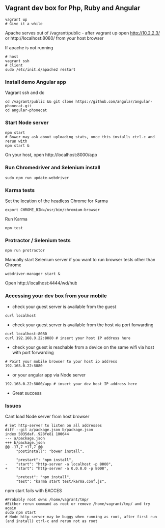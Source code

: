 ## Vagrant dev box for Php, Ruby and Angular
```
vagrant up
# Give it a while
```

Apache serves out of /vagrant/public - after vagrant up open http://10.2.2.3/ or http://localhost:8080/ from your host browser

If apache is not running

```
# host
vagrant ssh
# client
sudo /etc/init.d/apache2 restart
```

### Install demo Angular app
Vagrant ssh and do
```
cd /vagrant/public && git clone https://github.com/angular/angular-phonecat.git
cd angular-phonecat
```

### Start Node server
```
npm start
# Bower may ask about uploading stats, once this installs ctrl-c and rerun with
npm start &
```
On your host, open http://localhost:8000/app

### Run Chromedriver and Selenium install
```
sudo npm run update-webdriver
```

### Karma tests
Set the location of the headless Chrome for Karma
```
export CHROME_BIN=/usr/bin/chromium-browser
```

Run Karma
```
npm test
```

### Protractor / Selenium tests
```
npm run protractor
```

Manually start Selenium server if you want to run browser tests other than Chrome
```
webdriver-manager start &
```
Open http://localhost:4444/wd/hub


### Accessing your dev box from your mobile

* check your guest server is available from the guest
```
curl localhost
```

* check your guest server is available from the host via port forwarding
```
curl localhost:8080
curl 192.168.0.22:8080 # insert your host IP address here
```

* check your guest is reachable from a device on the same wifi via host with port forwarding
```
# Point your mobile browser to your host ip address
192.168.0.22:8080
```

* or your angular app via Node server
```
192.168.0.22:8000/app # insert your dev host IP address here
```

* Great success

### Issues
Cant load Node server from host browser
```
# Set http-server to listen on all addresses
diff --git a/package.json b/package.json
index 5035daf..928fe81 100644
--- a/package.json
+++ b/package.json
@@ -17,7 +17,7 @@
     "postinstall": "bower install",

     "prestart": "npm install",
-    "start": "http-server -a localhost -p 8000",
+    "start": "http-server -a 0.0.0.0 -p 8000",

     "pretest": "npm install",
     "test": "karma start test/karma.conf.js",
```

npm start fails with EACCES
```
#Probably root owns /home/vagrant/tmp/
#Either rerun command as root or remove /home/vagrant/tmp/ and try again
sudo npm start
# Node http server may be buggy when running as root, after first run (and install) ctrl-c and rerun not as root
```

